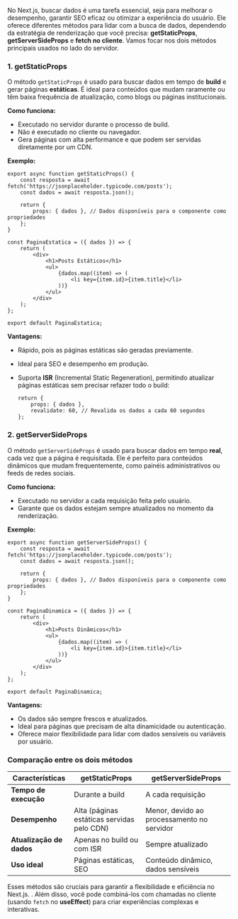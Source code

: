 No Next.js, buscar dados é uma tarefa essencial, seja para melhorar o desempenho, garantir SEO eficaz ou otimizar a experiência do usuário. Ele oferece diferentes métodos para lidar com a busca de dados, dependendo da estratégia de renderização que você precisa: **getStaticProps**, **getServerSideProps** e **fetch no cliente**. Vamos focar nos dois métodos principais usados no lado do servidor.

### **1. getStaticProps**

O método `getStaticProps` é usado para buscar dados em tempo de **build** e gerar páginas **estáticas**. É ideal para conteúdos que mudam raramente ou têm baixa frequência de atualização, como blogs ou páginas institucionais.

**Como funciona:**
- Executado no servidor durante o processo de build.
- Não é executado no cliente ou navegador.
- Gera páginas com alta performance e que podem ser servidas diretamente por um CDN.

**Exemplo:**

```
export async function getStaticProps() {
    const resposta = await fetch('https://jsonplaceholder.typicode.com/posts');
    const dados = await resposta.json();

    return {
        props: { dados }, // Dados disponíveis para o componente como propriedades
    };
}

const PaginaEstatica = ({ dados }) => {
    return (
        <div>
            <h1>Posts Estáticos</h1>
            <ul>
                {dados.map((item) => (
                    <li key={item.id}>{item.title}</li>
                ))}
            </ul>
        </div>
    );
};

export default PaginaEstatica;
```

**Vantagens:**
- Rápido, pois as páginas estáticas são geradas previamente.
- Ideal para SEO e desempenho em produção.
- Suporta **ISR** (Incremental Static Regeneration), permitindo atualizar páginas estáticas sem precisar refazer todo o build:

    ```
    return {
        props: { dados },
        revalidate: 60, // Revalida os dados a cada 60 segundos
    };
    ```

### **2. getServerSideProps**

O método `getServerSideProps` é usado para buscar dados em tempo **real**, cada vez que a página é requisitada. Ele é perfeito para conteúdos dinâmicos que mudam frequentemente, como painéis administrativos ou feeds de redes sociais.

**Como funciona:**
- Executado no servidor a cada requisição feita pelo usuário.
- Garante que os dados estejam sempre atualizados no momento da renderização.

**Exemplo:**

```
export async function getServerSideProps() {
    const resposta = await fetch('https://jsonplaceholder.typicode.com/posts');
    const dados = await resposta.json();

    return {
        props: { dados }, // Dados disponíveis para o componente como propriedades
    };
}

const PaginaDinamica = ({ dados }) => {
    return (
        <div>
            <h1>Posts Dinâmicos</h1>
            <ul>
                {dados.map((item) => (
                    <li key={item.id}>{item.title}</li>
                ))}
            </ul>
        </div>
    );
};

export default PaginaDinamica;
```

**Vantagens:**
- Os dados são sempre frescos e atualizados.
- Ideal para páginas que precisam de alta dinamicidade ou autenticação.
- Oferece maior flexibilidade para lidar com dados sensíveis ou variáveis por usuário.
### **Comparação entre os dois métodos**

|**Características**|**getStaticProps**|**getServerSideProps**|
|---|---|---|
|**Tempo de execução**|Durante a build|A cada requisição|
|**Desempenho**|Alta (páginas estáticas servidas pelo CDN)|Menor, devido ao processamento no servidor|
|**Atualização de dados**|Apenas no build ou com ISR|Sempre atualizado|
|**Uso ideal**|Páginas estáticas, SEO|Conteúdo dinâmico, dados sensíveis|

Esses métodos são cruciais para garantir a flexibilidade e eficiência no Next.js. . Além disso, você pode combiná-los com chamadas no cliente (usando `fetch` no **useEffect**) para criar experiências complexas e interativas.

